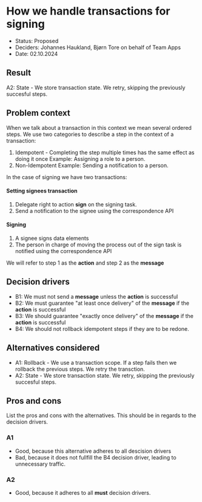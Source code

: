# How we handle transactions for signing

-   Status: Proposed
-   Deciders: Johannes Haukland, Bjørn Tore on behalf of Team Apps
-   Date: 02.10.2024

## Result

A2: State - We store transaction state. We retry, skipping the previously succesful steps.

## Problem context

When we talk about a transaction in this context we mean several ordered steps.
We use two categories to describe a step in the context of a transaction:

1. Idempotent - Completing the step multiple times has the same effect as doing it once
   Example: Assigning a role to a person.
2. Non-Idempotent
   Example: Sending a notification to a person.

In the case of signing we have two transactions:

#### Setting signees transaction

1. Delegate right to action **sign** on the signing task.
2. Send a notification to the signee using the correspondence API

#### Signing

1. A signee signs data elements
2. The person in charge of moving the process out of the sign task is notified using the correspondence API

We will refer to step 1 as the **action** and step 2 as the **message**

## Decision drivers

-   B1: We must not send a **message** unless the **action** is successful
-   B2: We must guarantee "at least once delivery" of the **message** if the **action** is successful
-   B3: We should guarantee "exactly once delivery" of the **message** if the **action** is successful
-   B4: We should not rollback idempotent steps if they are to be redone.

## Alternatives considered

-   A1: Rollback - We use a transaction scope. If a step fails then we rollback the previous steps. We retry the transction.
-   A2: State - We store transaction state. We retry, skipping the previously succesful steps.

## Pros and cons

List the pros and cons with the alternatives. This should be in regards to the decision drivers.

### A1

-   Good, because this alternative adheres to all descision drivers
-   Bad, because it does not fullfill the B4 decision driver, leading to unnecessary traffic.

### A2

-   Good, because it adheres to all **must** decision drivers.
